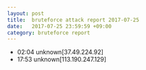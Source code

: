 ```yaml
---
layout: post
title:  bruteforce attack report 2017-07-25
date:   2017-07-25 23:59:59 +09:00
category: bruteforce report
---
```


* 02:04 unknown[37.49.224.92]
* 17:53 unknown[113.190.247.129]
